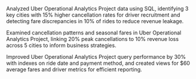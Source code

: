Analyzed Uber Operational Analytics Project data using SQL, identifying 3 key cities with 15% higher cancellation rates for driver recruitment and detecting fare discrepancies in 10% of rides to reduce revenue leakage.

Examined cancellation patterns and seasonal fares in Uber Operational Analytics Project, linking 20% peak cancellations to 10% revenue loss across 5 cities to inform business strategies.

Improved Uber Operational Analytics Project query performance by 30% with indexes on ride date and payment method, and created views for $60 average fares and driver metrics for efficient reporting.
